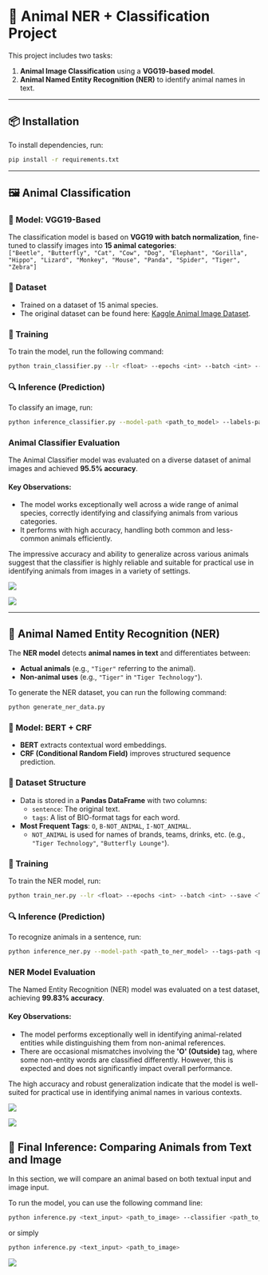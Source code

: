 # 🐾 Animal NER + Classification Project  

This project includes two tasks:  
1. **Animal Image Classification** using a **VGG19-based model**.  
2. **Animal Named Entity Recognition (NER)** to identify animal names in text.  

---

## 📦 Installation  
To install dependencies, run:  
```bash
pip install -r requirements.txt
```

---

## 🖼️ Animal Classification  

### 📌 Model: VGG19-Based  
The classification model is based on **VGG19 with batch normalization**, fine-tuned to classify images into **15 animal categories**:  
`["Beetle", "Butterfly", "Cat", "Cow", "Dog", "Elephant", "Gorilla", "Hippo", "Lizard", "Monkey", "Mouse", "Panda", "Spider", "Tiger", "Zebra"]`  

### 📂 Dataset  
- Trained on a dataset of 15 animal species.  
- The original dataset can be found here: [Kaggle Animal Image Dataset](https://www.kaggle.com/datasets/utkarshsaxenadn/animal-image-classification-dataset/data).   

### 🚀 Training  
To train the model, run the following command:  
```bash
python train_classifier.py --lr <float> --epochs <int> --batch <int> --save <True|False> --data-dir <path_to_images> --model-path <path_to_model> --labels-path <path_to_labels>
```

### 🔍 Inference (Prediction)  
To classify an image, run:  
```bash
python inference_classifier.py --model-path <path_to_model> --labels-path <path_to_labels> --img <path_to_image> --show <True|False>
```

### Animal Classifier Evaluation

The Animal Classifier model was evaluated on a diverse dataset of animal images and achieved **95.5% accuracy**.

#### Key Observations:
- The model works exceptionally well across a wide range of animal species, correctly identifying and classifying animals from various categories.
- It performs with high accuracy, handling both common and less-common animals efficiently.

The impressive accuracy and ability to generalize across various animals suggest that the classifier is highly reliable and suitable for practical use in identifying animals from images in a variety of settings.

![](results/classification_loss.png)

![](results/classification_matrix.png)

---

## 📝 Animal Named Entity Recognition (NER)  

The **NER model** detects **animal names in text** and differentiates between:  
- **Actual animals** (e.g., `"Tiger"` referring to the animal).  
- **Non-animal uses** (e.g., `"Tiger"` in `"Tiger Technology"`).

To generate the NER dataset, you can run the following command:
```bash
python generate_ner_data.py
```

### 📌 Model: BERT + CRF  
- **BERT** extracts contextual word embeddings.  
- **CRF (Conditional Random Field)** improves structured sequence prediction.  

### 📂 Dataset Structure  
- Data is stored in a **Pandas DataFrame** with two columns:  
  - `sentence`: The original text.  
  - `tags`: A list of BIO-format tags for each word.  
- **Most Frequent Tags**: `O`, `B-NOT_ANIMAL`, `I-NOT_ANIMAL`.  
  - `NOT_ANIMAL` is used for names of brands, teams, drinks, etc. (e.g., `"Tiger Technology"`, `"Butterfly Lounge"`).   

### 🚀 Training  
To train the NER model, run:  
```bash
python train_ner.py --lr <float> --epochs <int> --batch <int> --save <True|False> --data-dir <path_to_ner_data> --model-path <path_to_ner_model> --tags-path <path_to_tags>
```

### 🔍 Inference (Prediction)  
To recognize animals in a sentence, run:  
```bash
python inference_ner.py --model-path <path_to_ner_model> --tags-path <path_to_tags> --text <text>
```

### NER Model Evaluation  

The Named Entity Recognition (NER) model was evaluated on a test dataset, achieving **99.83% accuracy**.  

#### Key Observations:  
- The model performs exceptionally well in identifying animal-related entities while distinguishing them from non-animal references.  
- There are occasional mismatches involving the **'O' (Outside)** tag, where some non-entity words are classified differently. However, this is expected and does not significantly impact overall performance.  

The high accuracy and robust generalization indicate that the model is well-suited for practical use in identifying animal names in various contexts.

![](results/ner_loss.png)

![](results/ner_matrix.png)

## 🐾 Final Inference: Comparing Animals from Text and Image

In this section, we will compare an animal based on both textual input and image input.

To run the model, you can use the following command line:

```bash
python inference.py <text_input> <path_to_image> --classifier <path_to_animal_classifier> --labels-path <path_to_labels> --ner <path_to_ner_model> --tags-path <path_to_tags>
```

or simply
```bash
python inference.py <text_input> <path_to_image>
```

![](results/result.png)
